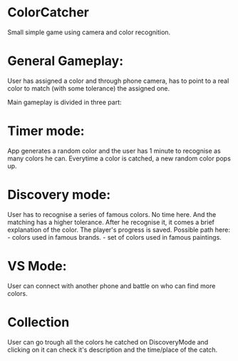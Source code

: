 # ColorCatcher

Small simple game using camera and color recognition.

# General Gameplay: 
  User has assigned a color and through phone camera, has to point to a real color to match (with some tolerance) the assigned one.
  
Main gameplay is divided in three part:

# Timer mode: 
  App generates a random color and the user has 1 minute to recognise as many colors he can.
  Everytime a color is catched, a new random color pops up.

# Discovery mode:
  User has to recognise a series of famous colors. No time here. And the matching has a higher tolerance. 
  After he recognise it, it comes a brief explanation of the color. The player's progress is saved. 
  Possible path here:
    - colors used in famous brands.
    - set of colors used in famous paintings.
    
# VS Mode:
  User can connect with another phone and battle on who can find more colors. 

# Collection 
User can go trough all the colors he catched on DiscoveryMode and clicking on it can check it's description and the time/place of the catch.

